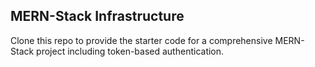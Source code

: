 ## MERN-Stack Infrastructure

Clone this repo to provide the starter code for a comprehensive MERN-Stack project including token-based authentication.
